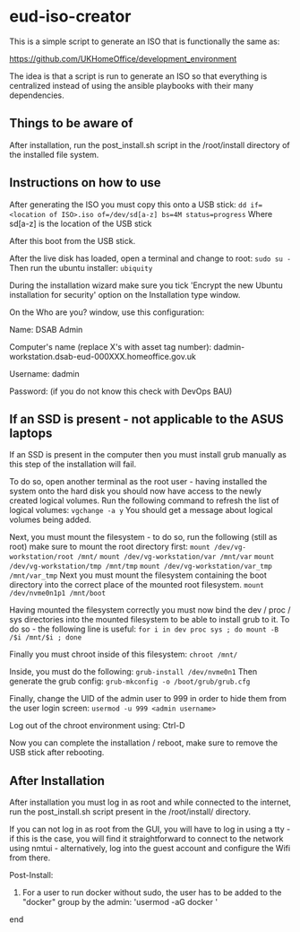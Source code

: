 # eud-iso-creator

This is a simple script to generate an ISO that is functionally the same as:

https://github.com/UKHomeOffice/development_environment

The idea is that a script is run to generate an ISO so that everything is centralized instead of using the ansible playbooks with their many dependencies.


## Things to be aware of

After installation, run the post_install.sh script in the /root/install directory of the installed file system.


## Instructions on how to use

After generating the ISO you must copy this onto a USB stick:
`dd if=<location of ISO>.iso of=/dev/sd[a-z] bs=4M status=progress`
Where sd[a-z] is the location of the USB stick

After this boot from the USB stick.

After the live disk has loaded, open a terminal and change to root:
`sudo su -`
Then run the ubuntu installer:
`ubiquity`

During the installation wizard make sure you tick 'Encrypt the new Ubuntu installation for security' option on the Installation type window.

On the Who are you? window, use this configuration:

Name: DSAB Admin

Computer's name (replace X's with asset tag number): dadmin-workstation.dsab-eud-000XXX.homeoffice.gov.uk

Username: dadmin

Password: (if you do not know this check with DevOps BAU)


## If an SSD is present - not applicable to the ASUS laptops
If an SSD is present in the computer then you must install grub manually as this step of the installation will fail.

To do so, open another terminal as the root user - 
having installed the system onto the hard disk you should now have access to the newly created logical volumes.
Run the following command to refresh the list of logical volumes:
`vgchange -a y`
You should get a message about logical volumes being added.

Next, you must mount the filesystem - to do so, run the following (still as root) make sure to mount the root directory first:
`mount /dev/vg-workstation/root /mnt/`
`mount /dev/vg-workstation/var /mnt/var`
`mount /dev/vg-workstation/tmp /mnt/tmp`
`mount /dev/vg-workstation/var_tmp /mnt/var_tmp`
Next you must mount the filesystem containing the boot directory into the correct place of the mounted root filesystem.
`mount /dev/nvme0n1p1 /mnt/boot`

Having mounted the filesystem correctly you must now bind the dev / proc / sys directories into the mounted filesystem to be able to install grub to it.
To do so - the following line is useful:
`for i in dev proc sys ; do mount -B /$i /mnt/$i ; done`

Finally you must chroot inside of this filesystem:
`chroot /mnt/`

Inside, you must do the following:
`grub-install /dev/nvme0n1`
Then generate the grub config:
`grub-mkconfig -o /boot/grub/grub.cfg`

Finally, change the UID of the admin user to 999 in order to hide them from the user login screen:
`usermod -u 999 <admin username>`

Log out of the chroot environment using: Ctrl-D

Now you can complete the installation / reboot, make sure to remove the USB stick after rebooting.


## After Installation

After installation you must log in as root and while connected to the internet, run the post_install.sh script present in the /root/install/ directory.

If you can not log in as root from the GUI, you will have to log in using a tty - if this is the case, you will find it straightforward to connect to the network using nmtui - alternatively, log into the guest account and configure the Wifi from there.

Post-Install:
1. For a user to run docker without sudo, the user has to be added to the "docker" group by the admin:
'usermod -aG docker <user>'

end

